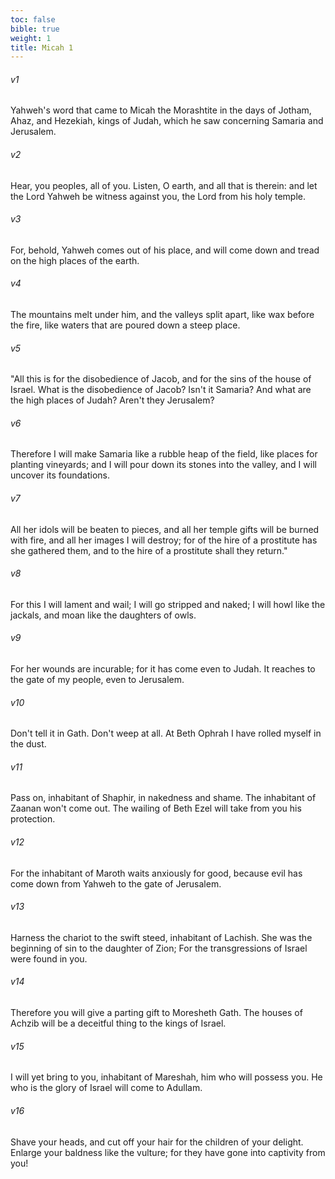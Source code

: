 ```yaml
---
toc: false
bible: true
weight: 1
title: Micah 1
---
```




###### v1 
Yahweh's word that came to Micah the Morashtite in the days of Jotham, Ahaz, and Hezekiah, kings of Judah, which he saw concerning Samaria and Jerusalem. 

###### v2 
Hear, you peoples, all of you. Listen, O earth, and all that is therein: and let the Lord Yahweh be witness against you, the Lord from his holy temple. 

###### v3 
For, behold, Yahweh comes out of his place, and will come down and tread on the high places of the earth. 

###### v4 
The mountains melt under him, and the valleys split apart, like wax before the fire, like waters that are poured down a steep place. 

###### v5 
"All this is for the disobedience of Jacob, and for the sins of the house of Israel. What is the disobedience of Jacob? Isn't it Samaria? And what are the high places of Judah? Aren't they Jerusalem? 

###### v6 
Therefore I will make Samaria like a rubble heap of the field, like places for planting vineyards; and I will pour down its stones into the valley, and I will uncover its foundations. 

###### v7 
All her idols will be beaten to pieces, and all her temple gifts will be burned with fire, and all her images I will destroy; for of the hire of a prostitute has she gathered them, and to the hire of a prostitute shall they return." 

###### v8 
For this I will lament and wail; I will go stripped and naked; I will howl like the jackals, and moan like the daughters of owls. 

###### v9 
For her wounds are incurable; for it has come even to Judah. It reaches to the gate of my people, even to Jerusalem. 

###### v10 
Don't tell it in Gath. Don't weep at all. At Beth Ophrah I have rolled myself in the dust. 

###### v11 
Pass on, inhabitant of Shaphir, in nakedness and shame. The inhabitant of Zaanan won't come out. The wailing of Beth Ezel will take from you his protection. 

###### v12 
For the inhabitant of Maroth waits anxiously for good, because evil has come down from Yahweh to the gate of Jerusalem. 

###### v13 
Harness the chariot to the swift steed, inhabitant of Lachish. She was the beginning of sin to the daughter of Zion; For the transgressions of Israel were found in you. 

###### v14 
Therefore you will give a parting gift to Moresheth Gath. The houses of Achzib will be a deceitful thing to the kings of Israel. 

###### v15 
I will yet bring to you, inhabitant of Mareshah, him who will possess you. He who is the glory of Israel will come to Adullam. 

###### v16 
Shave your heads, and cut off your hair for the children of your delight. Enlarge your baldness like the vulture; for they have gone into captivity from you!

